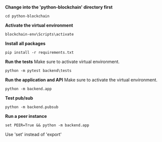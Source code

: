 **Change into the 'python-blockchain' directory first**

```
cd python-blockchain
```

**Activate the virtual environment**

```
blockchain-env\Scripts\activate
```

**Install all packages**

```
pip install -r requirements.txt
```

**Run the tests**
Make sure to activate virtual environment.

```
python -m pytest backend\tests
```

**Run the application and API**
Make sure to activate the virtual environment.

```
python -m backend.app
```

**Test pub/sub**

```
python -m backend.pubsub
```

**Run a peer instance**

```
set PEER=True && python -m backend.app
```

Use 'set' instead of 'export'
